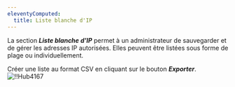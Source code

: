 ```yaml
---
eleventyComputed:
  title: Liste blanche d'IP
---
```

La section ***Liste blanche d'IP*** permet à un administrateur de sauvegarder et de gérer les adresses IP autorisées. Elles peuvent être listées sous forme de plage ou individuellement.

Créer une liste au format CSV en cliquant sur le bouton ***Exporter***.
![!!Hub4167](https://cdnweb.devolutions.net/docs/docs_en_hub_Hub4167.png)
